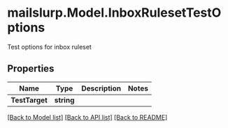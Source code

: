 # mailslurp.Model.InboxRulesetTestOptions
Test options for inbox ruleset

## Properties

Name | Type | Description | Notes
------------ | ------------- | ------------- | -------------
**TestTarget** | **string** |  | 

[[Back to Model list]](../README#documentation-for-models) [[Back to API list]](../README#documentation-for-api-endpoints) [[Back to README]](../README)

